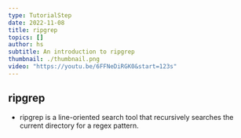 ```yaml
---
type: TutorialStep
date: 2022-11-08
title: ripgrep
topics: []
author: hs
subtitle: An introduction to ripgrep
thumbnail: ./thumbnail.png
video: "https://youtu.be/6FFNeDiRGK0&start=123s"
---
```


## ripgrep

- ripgrep is a line-oriented search tool that recursively searches the current directory for a regex pattern.
